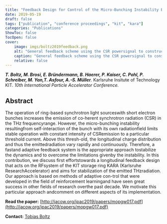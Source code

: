 ```yaml
---
title: "Feedback Design for Control of the Micro-Bunching Instability Based on Reinforcement Learning"
date: 2019-05-19
draft: false
tags: ["publication", "conference proceedings", "kit", "kara"]
categories: "Publications"
ShowToc: false
TocOpen: false
cover:
    image: imgs/boltz2019feedback.png
    alt: "General feedback scheme using the CSR powersignal to construct both, the state and reward signal of the Markov decision process (MDP)."
    caption: "General feedback scheme using the CSR powersignal to construct both, the state and reward signal of the Markov decision process (MDP)."
    relative: false
---
```


_**T. Boltz, M. Brosi, E. Bründermann, B. Haerer, P. Kaiser, C. Pohl, P. Schreiber, M. Yan,T. Asfour, A.-S. Müller**._ Karlsruhe Insitute of Technology KIT. _10th International Particle Accelerator Conference._

## Abstract

The operation of ring-based synchrotron light sourceswith short electron bunches increases the emission of co-herent synchrotron radiation (CSR) in the THz frequencyrange. However, the micro-bunching instability resultingfrom self-interaction of the bunch with its own radiationfield limits stable operation with constant intensity of CSRemission to a particular threshold current. Above this thresh-old, the longitudinal charge distribution and thus the emittedradiation vary rapidly and continuously. Therefore, a fastand adaptive feedback system is the appropriate approach tostabilize the dynamics and to overcome the limitations givenby the instability. In this contribution, we discuss first effortstowards a longitudinal feedback design that acts on the RFsystem of the KIT storage ring KARA (Karlsruhe ResearchAccelerator) and aims for stabilization of the emitted THzradiation. Our approach is based on methods of adaptive con-trol that were developed in the field of reinforcement learningand have seen great success in other fields of research overthe past decade. We motivate this particular approach andcomment on different aspects of its implementation.

**Read the paper:** [http://jacow.org/ipac2019/papers/mopgw017.pdf](http://jacow.org/ipac2019/papers/mopgw017.pdf)

**Contact:** [Tobias Boltz](mailto:tobias.boltz@kit.edu)
